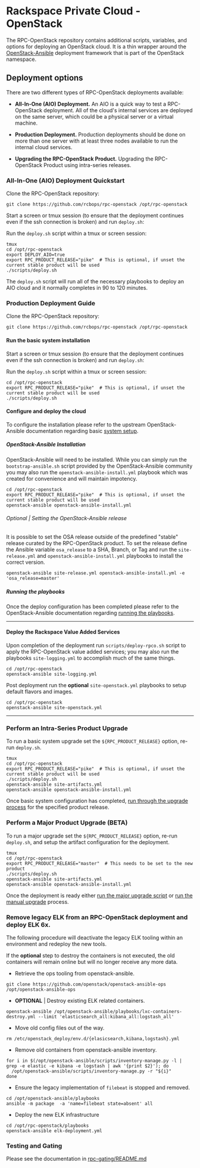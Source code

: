 # Rackspace Private Cloud - OpenStack

The RPC-OpenStack repository contains additional scripts, variables, and
options for deploying an OpenStack cloud. It is a thin wrapper around the
[OpenStack-Ansible](https://github.com/openstack/openstack-ansible)
deployment framework that is part of the OpenStack namespace.

## Deployment options

There are two different types of RPC-OpenStack deployments available:

* **All-In-One (AIO) Deployment.** An AIO is a quick way to test a
  RPC-OpenStack deployment. All of the cloud's internal services are deployed
  on the same server, which could be a physical server or a virtual machine.

* **Production Deployment.** Production deployments should be done on more
  than one server with at least three nodes available to run the internal
  cloud services.

* **Upgrading the RPC-OpenStack Product.** Upgrading the RPC-OpenStack Product
  using intra-series releases.

### All-In-One (AIO) Deployment Quickstart

Clone the RPC-OpenStack repository:

``` shell
git clone https://github.com/rcbops/rpc-openstack /opt/rpc-openstack
```

Start a screen or tmux session (to ensure that the deployment continues even
if the ssh connection is broken) and run `deploy.sh`:

Run the ``deploy.sh`` script within a tmux or screen session:

``` shell
tmux
cd /opt/rpc-openstack
export DEPLOY_AIO=true
export RPC_PRODUCT_RELEASE="pike"  # This is optional, if unset the current stable product will be used
./scripts/deploy.sh
```

The `deploy.sh` script will run all of the necessary playbooks to deploy an
AIO cloud and it normally completes in 90 to 120 minutes.

### Production Deployment Guide

Clone the RPC-OpenStack repository:

``` shell
git clone https://github.com/rcbops/rpc-openstack /opt/rpc-openstack
```

#### Run the basic system installation

Start a screen or tmux session (to ensure that the deployment continues even
if the ssh connection is broken) and run `deploy.sh`:

Run the ``deploy.sh`` script within a tmux or screen session:

``` shell
cd /opt/rpc-openstack
export RPC_PRODUCT_RELEASE="pike"  # This is optional, if unset the current stable product will be used
./scripts/deploy.sh
```

#### Configure and deploy the cloud

To configure the installation please refer to the upstream OpenStack-Ansible
documentation regarding basic [system setup](https://docs.openstack.org/project-deploy-guide/openstack-ansible/pike/configure.html).

##### OpenStack-Ansible Installation

OpenStack-Ansible will need to be installed. While you can simply run the
`bootstrap-ansible.sh` script provided by the OpenStack-Ansible community
you may also run the `openstack-ansible-install.yml` playbook which was
created for convenience and will maintain impotency.

``` shell
cd /opt/rpc-openstack
export RPC_PRODUCT_RELEASE="pike"  # This is optional, if unset the current stable product will be used
openstack-ansible openstack-ansible-install.yml
```

###### Optional | Setting the OpenStack-Ansible release

It is possible to set the OSA release outside of the predefined "stable" release
curated by the RPC-OpenStack product. To set the release define the Ansible
variable `osa_release` to a SHA, Branch, or Tag and run the `site-release.yml`
and `openstack-ansible-install.yml` playbooks to install the correct version.

``` shell
openstack-ansible site-release.yml openstack-ansible-install.yml -e 'osa_release=master'
```

##### Running the playbooks

Once the deploy configuration has been completed please refer to the
OpenStack-Ansible documentation regarding [running the playbooks](https://docs.openstack.org/project-deploy-guide/openstack-ansible/pike/run-playbooks.html).

----

#### Deploy the Rackspace Value Added Services

Upon completion of the deployment run `scripts/deploy-rpco.sh` script to
apply the RPC-OpenStack value added services; you may also run the playbooks
`site-logging.yml` to accomplish much of the same things.

``` shell
cd /opt/rpc-openstack
openstack-ansible site-logging.yml
```

Post deployment run the **optional** `site-openstack.yml` playbooks to setup
default flavors and images.

``` shell
cd /opt/rpc-openstack
openstack-ansible site-openstack.yml
```

----

### Perform an Intra-Series Product Upgrade

To run a basic system upgrade set the `${RPC_PRODUCT_RELEASE}` option, re-run
`deploy.sh`.

``` shell
tmux
cd /opt/rpc-openstack
export RPC_PRODUCT_RELEASE="pike"  # This is optional, if unset the current stable product will be used
./scripts/deploy.sh
openstack-ansible site-artifacts.yml
openstack-ansible openstack-ansible-install.yml
```

Once basic system configuration has completed, [run through the upgrade process](https://docs.openstack.org/openstack-ansible/pike/user/minor-upgrade.html)
for the specified product release.

### Perform a Major Product Upgrade (BETA)

To run a major upgrade set the `${RPC_PRODUCT_RELEASE}` option, re-run
`deploy.sh`, and setup the artifact configuration for the deployment.

``` shell
tmux
cd /opt/rpc-openstack
export RPC_PRODUCT_RELEASE="master"  # This needs to be set to the new product
./scripts/deploy.sh
openstack-ansible site-artifacts.yml
openstack-ansible openstack-ansible-install.yml
```

Once the deployment is ready either [run the major upgrade script](https://docs.openstack.org/openstack-ansible/pike/user/script-upgrade.html)
or [run the manual upgrade](https://docs.openstack.org/openstack-ansible/pike/user/manual-upgrade.html)
process.


### Remove legacy ELK from an RPC-OpenStack deployment and deploy ELK 6x.

The following procedure will deactivate the legacy ELK tooling within an
environment and redeploy the new tools.

If the **optional** step to destroy the containers is not executed, the old
containers will remain online but will no longer receive any more data.

* Retrieve the ops tooling from openstack-ansible.

``` shell
git clone https://github.com/openstack/openstack-ansible-ops /opt/openstack-ansible-ops
```

* **OPTIONAL** | Destroy existing ELK related containers.

``` shell
openstack-ansible /opt/openstack-ansible/playbooks/lxc-containers-destroy.yml --limit 'elasticsearch_all:kibana_all:logstash_all'
```

* Move old config files out of the way.

``` shell
rm /etc/openstack_deploy/env.d/{elasicsearch,kibana,logstash}.yml
```

* Remove old containers from openstack-ansible inventory.

``` shell
for i in $(/opt/openstack-ansible/scripts/inventory-manage.py -l | grep -e elastic -e kibana -e logstash | awk '{print $2}'); do
  /opt/openstack-ansible/scripts/inventory-manage.py -r "${i}"
done
```

* Ensure the legacy implementation of `filebeat` is stopped and removed.

``` shell
cd /opt/openstack-ansible/playbooks
ansible -m package  -a 'name=filebeat state=absent' all
```

* Deploy the new ELK infrastructure

``` shell
cd /opt/rpc-openstack/playbooks
openstack-ansible elk-deployment.yml
```

### Testing and Gating

Please see the documentation in [rpc-gating/README.md](https://github.com/rcbops/rpc-gating/blob/master/README.md)
